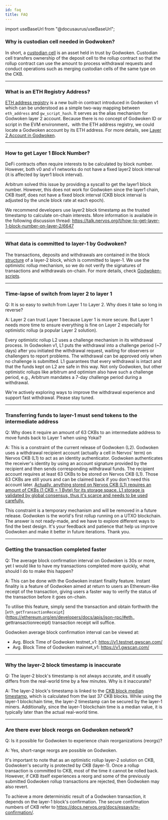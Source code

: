```yaml
---
id: faq
title: FAQ
---
```

import useBaseUrl from "@docusaurus/useBaseUrl";

### Why is custodian cell needed in Godwoken?

In short, a [custodian cell](depAndWthd.md#custodian-cell) is an asset held in trust by Godwoken. Custodian cell transfers ownership of the deposit cell to the rollup contract so that the rollup contract can use the amount to process withdrawal requests and conduct operations such as merging custodian cells of the same type on the CKB.

----

### What is an ETH Registry Address?

[ETH address registry](https://github.com/godwokenrises/godwoken-scripts/blob/master/c/contracts/eth_addr_reg.c) is a new built-in contract introduced in Godwoken v1 which can be understood as a simple two-way mapping between `eth_address` and `gw_script_hash`. It serves as the alias mechanism for Godwoken layer 2 account. Because there is no concept of Godwoken ID or script in the EVM environment，with the ETH address registry, we could locate a Godwoken account by its ETH address. For more details, see [Layer 2 Account in Godwoken](layer2Account.md).

----

### How to get Layer 1 Block Number?

DeFi contracts often require interests to be calculated by block number. However, both v0 and v1 networks do not have a fixed layer2 block interval (it is affected by layer1 block interval).

Arbitrum solved this issue by providing a syscall to get the layer1 block number. However, this does not work for Godwoken since the layer1 chain, CKB itself, does not have a fixed block interval (CKB block interval is adjusted by the uncle block rate at each epoch).

We recommend developers use layer2 block timestamp as the trusted timestamp to calculate on-chain interests. More information is available in the following discussion thread: https://talk.nervos.org/t/how-to-get-layer-1-block-number-on-layer-2/6647

----

### What data is committed to layer-1 by Godwoken?

The transactions, deposits and withdrawals are contained in the block [structure](https://github.com/godwokenrises/godwoken/blob/v1.5.0/crates/types/schemas/godwoken.mol#L97-L110) of a layer-2 block, which is committed to layer-1. We use the optimistic rollup mechanism, so we do not verify the signatures of transactions and withdrawals on-chain. For more details, check [Godwoken-scripts](https://github.com/godwokenrises/godwoken-scripts/blob/master/README.md).

----

### Time-lapse of switch from layer 2 to layer 1

Q: It is so easy to switch from Layer 1 to Layer 2. Why does it take so long in reverse?

A: Layer 2 can trust Layer 1 because Layer 1 is more secure. But Layer 1 needs more time to ensure everything is fine on Layer 2 especially for optimistic rollup (a popular Layer 2 solution). 

Every optimistic rollup L2 uses a challenge mechanism in its withdrawal process. In Godwoken v1, L1 puts the withdrawal into a challenge period (~7 days) after you initiated the withdrawal request, waiting for observers or challengers to report problems. The withdrawal can be approved only when no challenge is submitted. L1 guarantees that every withdrawal is intact and that the funds kept on L2 are safe in this way. Not only Godwoken, but other optimistic rollups like arbitrum and optimism also have such a challenge period, e.g., Arbitrum mandates a 7-day challenge period during a withdrawal.

We're actively exploring ways to improve the withdrawal experience and support fast withdrawal. Please stay tuned.

----

### Transferring funds to layer-1 must send tokens to the intermediate address

Q: Why does it require an amount of 63 CKBs to an intermediate address to move funds back to Layer 1 when using Yokai? 

A: This is a constraint of the current release of Godwoken (L2). Godwoken uses a withdrawal recipient account (actually a cell in Nervos' term) on Nervos CKB (L1) to act as an identity authenticator. Godwoken authenticates the receiver's identity by using an account signature provided by the recipient and then sends corresponding withdrawal funds. The recipient account requires at least 63 CKBs to be stored on Nervos CKB (L1). Those 63 CKBs are still yours and can be claimed back if you don't need this account later. [Actually, anything stored on Nervos CKB (L1) requires an amount of CKBs (1 CKB = 1 Byte) for its storage space. L1 storage is validated by global consensus, thus it's scarce and needs to be used carefully.](https://docs.nervos.org/docs/basics/concepts/economics)

This constraint is a temporary mechanism and will be removed in a future release. Godwoken is the world's first rollup running on a UTXO blockchain. The answer is not ready-made, and we have to explore different ways to find the best design. It's your feedback and patience that help us improve Godwoken and make it better in future iterations. Thank you.

----

### Getting the transaction completed faster

Q: The average block confirmation interval on Godwoken is 30s or more, yet I would like to have my transactions completed more quickly, what should I do to make this happen?

A: This can be done with the Godwoken instant finality feature. Instant finality is a feature of Godwoken aimed at return to users an Ethereum-like receipt of the transaction, giving users a faster way to verify the status of the transaction before it goes on-chain. 

To utilise this feature, simply send the transaction and obtain forthwith the [`eth_getTransactionReceipt`](https://ethereum.org/en/developers/docs/apis/json-rpc/#eth_ gettransactionreceipt) transaction receipt will suffice.

Godwoken average block confirmation interval can be viewed at:
- Avg. Block Time of Godwoken testnet_v1: https://v1.testnet.gwscan.com/
- Avg. Block Time of Godwoken mainnet_v1: https://v1.gwscan.com/

----

### Why the layer-2 block timestamp is inaccurate

Q: The layer-2 block's timestamp is not always accurate, and it usually differs from the real-world time by a few minutes. Why is it inaccurate?

A: The layer-2 block's timestamp is linked to the [CKB block median timestamp](https://github.com/nervosnetwork/rfcs/blob/master/rfcs/0027-block-structure/0027-block-structure.md#timestamp-uint64), which is calculated from the last 37 CKB blocks. While using the layer-1 blockchain time, the layer-2 timestamp can be secured by the layer-1 miners. Additionally, since the layer-1 blockchain time is a median value, it is typically later than the actual real-world time.

---
### Are there ever block reorgs on Godwoken network?

Q: Is it possible for Godwoken to experience chain reorganizations (reorgs)?

A: Yes, short-range reorgs are possible on Godwoken.

It's important to note that as an optimistic rollup layer-2 solution on CKB, Godwoken's security is protected by CKB (layer-1). Once a rollup transaction is committed to CKB, most of the time it cannot be rolled back. However, if CKB itself experiences a reorg and some of the previously submitted Godwoken rollup transactions are rejected, then Godwoken may also revert.

To achieve a more deterministic result of a Godwoken transaction, it depends on the layer-1 block's confirmation.
The secure confirmation numbers of CKB refer to https://docs.nervos.org/docs/essays/tx-confirmation/.
